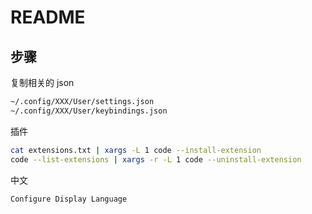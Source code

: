 # README

## 步骤

复制相关的 json

```sh
~/.config/XXX/User/settings.json
~/.config/XXX/User/keybindings.json
```

插件

```sh
cat extensions.txt | xargs -L 1 code --install-extension
code --list-extensions | xargs -r -L 1 code --uninstall-extension
```

中文

```sh
Configure Display Language
```
